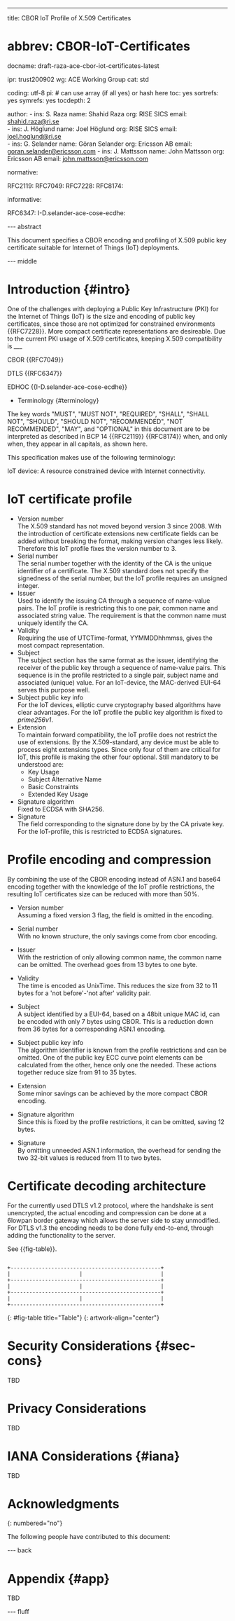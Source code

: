 ---
title: CBOR IoT Profile of X.509 Certificates
# abbrev: CBOR-IoT-Certificates
docname: draft-raza-ace-cbor-iot-certificates-latest

ipr: trust200902
wg: ACE Working Group
cat: std

coding: utf-8
pi: # can use array (if all yes) or hash here
  toc: yes
  sortrefs: yes
  symrefs: yes
  tocdepth: 2

author:
      -
        ins: S. Raza
        name: Shahid Raza
        org: RISE SICS
        email: shahid.raza@ri.se        
      -
        ins: J. Höglund
        name: Joel Höglund
        org: RISE SICS
        email: joel.hoglund@ri.se   
      -
        ins: G. Selander
        name: Göran Selander
        org: Ericsson AB
        email: goran.selander@ericsson.com
      -
        ins: J. Mattsson
        name: John Mattsson
        org: Ericsson AB
        email: john.mattsson@ericsson.com



normative:

  RFC2119:
  RFC7049:
  RFC7228:
  RFC8174:


informative:

  RFC6347:
  I-D.selander-ace-cose-ecdhe:



--- abstract

This document specifies a CBOR encoding and profiling of X.509 public key certificate suitable for Internet of Things (IoT) deployments. 

--- middle

# Introduction  {#intro}

One of the challenges with deploying a Public Key Infrastructure (PKI) for the Internet of Things (IoT) is the size and encoding of public key certificates, since those are not optimized for constrained environments {{RFC7228}}. More compact certificate representations are desireable. Due to the current PKI usage of X.509 certificates, keeping X.509 compatibility is ___

CBOR {{RFC7049}}

DTLS {{RFC6347}}

EDHOC {{I-D.selander-ace-cose-ecdhe}}


* Terminology   {#terminology}

The key words "MUST", "MUST NOT", "REQUIRED", "SHALL", "SHALL NOT", "SHOULD", "SHOULD NOT", "RECOMMENDED", "NOT RECOMMENDED", "MAY", and "OPTIONAL" in this document are to be interpreted as described in BCP 14 {{RFC2119}} {{RFC8174}} when, and only when, they appear in all capitals, as shown here.

This specification makes use of the following terminology:  

IoT device: A resource constrained device with Internet connectivity.

# IoT certificate profile

* Version number  
The X.509 standard has not moved beyond version 3 since 2008. With the introduction of certificate extensions new certificate fields can be added without breaking the format, making version changes less likely. Therefore this IoT profile fixes the version number to 3.
* Serial number  
The serial number together with the identity of the CA is the unique identifier of a certificate. The X.509 standard does not specify the signedness of the serial number, but the IoT profile requires an unsigned integer.
* Issuer  
Used to identify the issuing CA through a sequence of name-value pairs. The IoT profile is restricting this to one pair, common name and associated string value. The requirement is that the common name must uniquely identify the CA.
* Validity  
Requiring the use of UTCTime-format, YYMMDDhhmmss, gives the most compact representation.
* Subject  
The subject section has the same format as the issuer, identifying the receiver of the public key through a sequence of name-value pairs. This sequence is in the profile restricted to a single pair, subject name and associated (unique) value. For an IoT-device, the MAC-derived EUI-64 serves this purpose well.
* Subject public key info  
For the IoT devices, elliptic curve cryptography based algorithms have clear advantages. For the IoT profile the public key algorithm is fixed to _prime256v1_.
* Extension  
To maintain forward compatibility, the IoT profile does not restrict the use of extensions. By the X.509-standard, any device must be able to process eight extensions types. Since only four of them are critical for IoT, this profile is making the other four optional. Still mandatory to be understood are:
  * Key Usage
  * Subject Alternative Name
  * Basic Constraints
  * Extended Key Usage
* Signature algorithm  
Fixed to ECDSA with SHA256.
* Signature  
The field corresponding to the signature done by by the CA private key. For the IoT-profile, this is restricted to ECDSA signatures.

# Profile encoding and compression
By combining the use of the CBOR encoding instead of ASN.1 and base64 encoding together with the knowledge of the IoT profile restrictions, the resulting IoT certificates size can be reduced with more than 50%.


* Version number  
Assuming a fixed version 3 flag, the field is omitted in the encoding.
* Serial number  
With no known structure, the only savings come from cbor encoding.
* Issuer  
With the restriction of only allowing common name, the common name can be omitted. The overhead goes from 13 bytes to one byte.
* Validity  
The time is encoded as UnixTime. This reduces the size from 32 to 11 bytes for a 'not before'-'not after' validity pair.
* Subject  
A subject identified by a EUI-64, based on a 48bit unique MAC id, can be encoded with only 7 bytes using CBOR. This is a reduction down from 36 bytes for a corresponding ASN.1 encoding.

* Subject public key info  
The algorithm identifier is known from the profile restrictions and can be omitted. One of the public key ECC curve point elements can be calculated from the other, hence only one the needed. These actions together reduce size from 91 to 35 bytes.

* Extension  
Some minor savings can be achieved by the more compact CBOR encoding.

* Signature algorithm  
Since this is fixed by the profile restrictions, it can be omitted, saving 12 bytes.

* Signature  
By omitting unneeded ASN.1 information, the overhead for sending the two 32-bit values is reduced from 11 to two bytes.

# Certificate decoding architecture
For the currently used DTLS v1.2 protocol, where the handshake is sent unencrypted, the actual encoding and compression can be done at a 6lowpan border gateway which allows the server side to stay unmodified. For DTLS v1.3 the encoding needs to be done fully end-to-end, through adding the functionality to the server.


See {{fig-table}}. 

~~~~~~~~~~~

+------------------------------------------------+
|                      |                         |
+------------------------------------------------+
|                      |                         |
+------------------------------------------------+
|                      |                         |
+------------------------------------------------+
~~~~~~~~~~~
{: #fig-table title="Table"}
{: artwork-align="center"}


# Security Considerations  {#sec-cons}

TBD

# Privacy Considerations 

TBD

# IANA Considerations  {#iana}

TBD

# Acknowledgments 
{: numbered="no"}

The following people have contributed to this document: 


--- back

# Appendix {#app}

TBD

--- fluff

